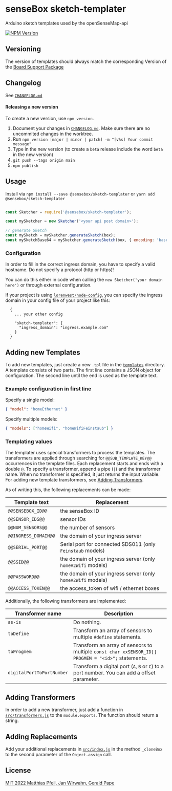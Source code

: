# senseBox sketch-templater
Arduino sketch templates used by the openSenseMap-api

[![NPM Version](https://img.shields.io/npm/v/@sensebox/sketch-templater.svg)](https://www.npmjs.com/package/@sensebox/sketch-templater)

## Versioning

The version of templates should always match the corresponding Version of the [Board Support Package](https://github.com/sensebox/senseBoxMCU-core)

## Changelog

See [`CHANGELOG.md`](CHANGELOG.md)

#### Releasing a new version

To create a new version, use `npm version`.
1. Document your changes in [`CHANGELOG.md`](CHANGELOG.md). Make sure there are no uncommited changes in the worktree.
1. Run `npm version [major | minor | patch] -m "[v%s] Your commit message"`
1. Type in the new version (to create a `beta` release include the word `beta` in the new version)
1. `git push --tags origin main`
1. `npm publish`

## Usage

Install via `npm install --save @sensebox/sketch-templater` or `yarn add @sensebox/sketch-templater`

```javascript

const Sketcher = require('@sensebox/sketch-templater');

const mySketcher = new Sketcher('<your api post domain>');

// generate Sketch
const mySketch = mySketcher.generateSketch(box);
const mySketchBase64 = mySketcher.generateSketch(box, { encoding: 'base64' });
```

### Configuration

In order to fill in the correct ingress domain, you have to specify a valid hostname. Do not specify a protocol (http or https)!

You can do this either in code when calling the `new Sketcher('your domain here')` or through external configuration.

If your project is using [`lorenwest/node-config`](https://github.com/lorenwest/node-config), you can specify the ingress domain in your config file of your project like this:

      {
        ... your other config

        "sketch-templater": {
          "ingress_domain": "ingress.example.com"
        }
      }

## Adding new Templates

To add new templates, just create a new `.tpl` file in the [`templates`](templates) directory. A template consists of two parts. The first line contains a JSON object for configuration. The second line until the end is used as the template text.

### Example configuration in first line

Specify a single model:
```json
{ "model": "homeEthernet" }
```

Specify multiple models:
```json
{ "models": ["homeWifi", "homeWifiFeinstaub"] }
```

### Templating values

The templater uses special transformers to process the templates. The transformers are applied through searching for `@@SUB_TEMPLATE_KEY@@` occurrences in the template files. Each replacement starts and ends with a double `@`. To specify a transformer, append a pipe (`|`) and the transformer name. When no transformer is specified, it just returns the input variable. For adding new template transformers, see [Adding Transformers](#adding-transformers).

As of writing this, the following replacements can be made:

| Template text | Replacement |
|------------------|-------------|
| `@@SENSEBOX_ID@@` | the senseBox ID  |
| `@@SENSOR_IDS@@` | sensor IDs |
| `@@NUM_SENSORS@@` | the number of sensors |
| `@@INGRESS_DOMAIN@@` | the domain of your ingress server |
| `@@SERIAL_PORT@@` | Serial port for connected SDS011 (only `Feinstaub` models) |
| `@@SSID@@` | the domain of your ingress server (only `homeV2Wifi` models) |
| `@@PASSWORD@@` | the domain of your ingress server (only `homeV2Wifi` models) |
| `@@ACCESS_TOKEN@@` | the access_token of wifi / ethernet boxes |

Additionally, the following transformers are implemented:

| Transformer name | Description |
|------------------|-------------|
| `as-is` | Do nothing. |
| `toDefine` | Transform an array of sensors to multiple `#define` statements. |
| `toProgmem` | Transform an array of sensors to multiple `const char xxSENSOR_ID[] PROGMEM = "<id>";` statements. |
| `digitalPortToPortNumber` | Transform a digital port (`A`, `B` or `C`) to a port number. You can add a offset parameter. |

## Adding Transformers

In order to add a new transformer, just add a function in [`src/transformers.js`](src/transformers.js) to the `module.exports`. The function should return a string.


## Adding Replacements

Add your additional replacements in [`src/index.js`](src/index.js) in the method `_cloneBox` to the second parameter of the `Object.assign` call.

## License

[MIT 2022 Matthias Pfeil, Jan Wirwahn, Gerald Pape](LICENSE)
